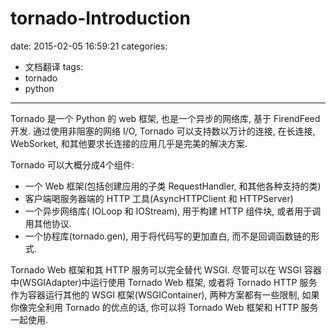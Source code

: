 # tornado-Introduction
date: 2015-02-05 16:59:21
categories:
- 文档翻译
tags:
- tornado
- python
---

Tornado 是一个 Python 的 web 框架, 也是一个异步的网络库, 基于 FirendFeed 开发. 通过使用非阻塞的网络 I/O, Tornado 可以支持数以万计的连接, 在长连接, WebSorket, 和其他要求长连接的应用几乎是完美的解决方案.

Tornado 可以大概分成4个组件:

- 一个 Web 框架(包括创建应用的子类 RequestHandler, 和其他各种支持的类)
- 客户端喝服务器端的 HTTP 工具(AsyncHTTPClient 和 HTTPServer)
- 一个异步网络库( IOLoop 和 IOStream), 用于构建 HTTP 组件块, 或者用于调用其他协议.
- 一个协程库(tornado.gen), 用于将代码写的更加直白, 而不是回调函数链的形式.

Tornado Web 框架和其 HTTP 服务可以完全替代 WSGI. 尽管可以在 WSGI 容器中(WSGIAdapter)中运行使用 Tornado Web 框架, 或者将 Tornado HTTP 服务作为容器运行其他的 WSGI 框架(WSGIContainer), 两种方案都有一些限制, 如果你像完全利用 Tornado 的优点的话, 你可以将 Tornado Web 框架和 HTTP 服务一起使用.
